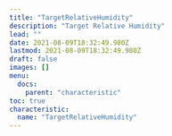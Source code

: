 ```yaml
---
title: "TargetRelativeHumidity"
description: "Target Relative Humidity"
lead: ""
date: 2021-08-09T18:32:49.980Z
lastmod: 2021-08-09T18:32:49.980Z
draft: false
images: []
menu:
  docs:
    parent: "characteristic"
toc: true
characteristic:
  name: "TargetRelativeHumidity"
---
```

